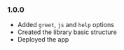 ### 1.0.0
- Added `greet`, `js` and `help` options
- Created the library basic structure
- Deployed the app
